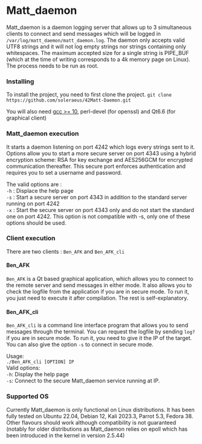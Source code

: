 # Matt_daemon
Matt_daemon is a daemon logging server that allows up to 3 simultaneous clients to connect and send messages which will be logged in `/var/log/matt_daemon/matt_daemon.log`. The daemon only accepts valid UTF8 strings and it will not log empty strings nor strings containing only whitespaces. The maximum accepted size for a single string is PIPE_BUF (which at the time of writing corresponds to a 4k memory page on Linux). The process needs to be run as root.

### Installing

To install the project, you need to first clone the project.
```git clone https://github.com/soleraeus/42Matt-Daemon.git```

You will also need [gcc >= 10](https://gcc.gnu.org), perl-devel (for openssl) and Qt6.6 (for graphical client)

### Matt_daemon execution

It starts a daemon listening on port 4242 which logs every strings sent to it. Options allow you to start a more secure server on port 4343 using a hybrid encryption scheme: RSA for key exchange and AES256GCM for encrypted communication thereafter. This secure port enforces authentication and requires you to set a username and password.

The valid options are :<br>
 `-h` : Displace the help page<br>
 `-s` : Start a secure server on port 4343 in addition to the standard server running on port 4242<br>
 `-x` : Start the secure server on port 4343 only and do not start the standard one on port 4242. This option is not compatible with -s, only one of these options should be used.<br>

### Client execution

There are two clients : `Ben_AFK` and `Ben_AFK_cli`

#### Ben_AFK

`Ben_AFK` is a Qt based graphical application, which allows you to connect to the remote server and send messages in either mode.
It also allows you to check the logfile from the application if you are in secure mode.
To run it, you just need to execute it after compilation. The rest is self-explanatory.

#### Ben_AFK_cli

`Ben_AFK_cli` is a command line interface program that allows you to send messages through the terminal. 
You can request the logfile by sending `log?` if you are in secure mode.
To run it, you need to give it the IP of the target. You can also give the option `-s` to connect in secure mode.

Usage: <br>
`./Ben_AFK_cli [OPTION] IP`<br>
Valid options:<br>
  `-h`: Display the help page<br>
  `-s`: Connect to the secure Matt_daemon service running at IP.<br>

### Supported OS

Currently Matt_daemon is only functional on Linux distributions.
It has been fully tested on Ubuntu 22.04, Debian 12, Kali 2023.3, Parrot 5.3, Fedora 38. Other flavours should work although compatibility is not guaranteed (notably for older distributions as Matt_daemon relies on epoll which has been introduced in the kernel in version 2.5.44)
